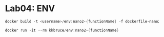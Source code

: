 # Lab04: ENV

```powershell
docker build -t <username>/env:nano2-{functionName} -f dockerfile-nano2 .
```

```powershell
docker run -it --rm kkbruce/env:nano2-{functionName}
```
